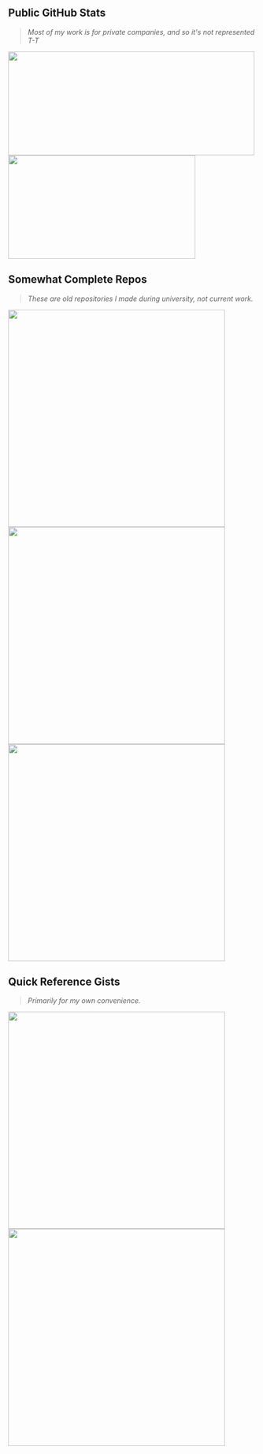 <!--
**adjmunro/adjmunro** is a ✨ _special_ ✨ repository because its `README.md` (this file) appears on your GitHub profile.

Here are some ideas to get you started:

- 🔭 I’m currently working on ...
- 🌱 I’m currently learning ...
- 👯 I’m looking to collaborate on ...
- 🤔 I’m looking for help with ...
- 💬 Ask me about ...
- 📫 How to reach me: ...
- 😄 Pronouns: ...
- ⚡ Fun fact: ...

READMME States Documentation https://github.com/anuraghazra/github-readme-stats
-->

Public GitHub Stats
---
> *Most of my work is for private companies, and so it's not represented T-T*

<img 
  width=500
  height=210
  align="center" 
  src="https://github-readme-stats.vercel.app/api?username=adjmunro&show_icons=true&theme=onedark&custom_title=Public%20GitHub%20Stats&rank_icon=github&show=reviews&hide=contribs" 
/>
<img 
  width=380
  height=210
  align="center" 
  src="https://github-readme-stats.vercel.app/api/top-langs/?username=adjmunro&theme=onedark"
/>

Somewhat Complete Repos
---
> *These are old repositories I made during university, not current work.*
> 
<img 
  width=440 
  src="https://github-readme-stats.vercel.app/api/pin/?username=adjmunro&repo=origin-srs&description_lines_count=3" 
/>
<img 
  width=440 
  src="https://github-readme-stats.vercel.app/api/pin/?username=adjmunro&repo=cosc360-mars&description_lines_count=3" 
/>
<img 
  width=440 
  src="https://github-readme-stats.vercel.app/api/pin/?username=adjmunro&repo=mt-assist&description_lines_count=3" 
/>

Quick Reference Gists
---
> *Primarily for my own convenience.*

<img 
  width=440 
  src="https://github-readme-stats.vercel.app/api/gist?id=6c8a16b081f8b4c92587c10bed176b4e" 
/>
<img 
  width=440 
  src="https://github-readme-stats.vercel.app/api/gist?id=bdc82801f4f338d22ef36a7cc8e71bbf" 
/>

